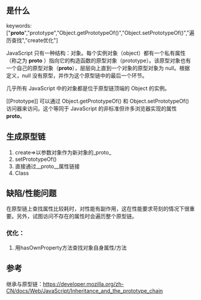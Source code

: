 ## <a id="whatis">是什么</a>
keywords:["__proto__","prototype","Object.getPrototypeOf()","Object.setPrototypeOf()","遍历查找","create优化"]

JavaScript 只有一种结构：对象。每个实例对象（object）都有一个私有属性（称之为 __proto__ ）指向它的构造函数的原型对象（prototype）。该原型对象也有一个自己的原型对象（__proto__），层层向上直到一个对象的原型对象为 null。根据定义，null 没有原型，并作为这个原型链中的最后一个环节。

几乎所有 JavaScript 中的对象都是位于原型链顶端的 Object 的实例。

[[Prototype]] 可以通过 Object.getPrototypeOf() 和 Object.setPrototypeOf() 访问器来访问。这个等同于 JavaScript 的非标准但许多浏览器实现的属性 __proto__。

## <a id="how">生成原型链</a>
1. create=>以参数对象作为新对象的_proto_
2. setPrototypeOf()
3. 直接通过__proto__属性链接
4. Class

## <a id="performance">缺陷/性能问题</a>
在原型链上查找属性比较耗时，对性能有副作用，这在性能要求苛刻的情况下很重要。另外，试图访问不存在的属性时会遍历整个原型链。
### 优化：
1. 用hasOwnProperty方法查找对象自身属性/方法

## <a id="reference">参考</a>
继承与原型链：https://developer.mozilla.org/zh-CN/docs/Web/JavaScript/Inheritance_and_the_prototype_chain


